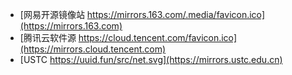 - [网易开源镜像站 https://mirrors.163.com/.media/favicon.ico](https://mirrors.163.com)
- [腾讯云软件源 https://cloud.tencent.com/favicon.ico](https://mirrors.cloud.tencent.com)
- [USTC https://uuid.fun/src/net.svg](https://mirrors.ustc.edu.cn)
